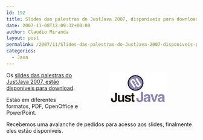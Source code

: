 ```yaml
---
id: 192
title: Slides das palestras do JustJava 2007, disponíveis para download
date: 2007-11-08T12:09:32+00:00
author: Claudio Miranda
layout: post
permalink: /2007/11/Slides-das-palestras-do-JustJava-2007-disponiveis-para-download/
categories:
  - Java
---
```

<img align="right" src="/resources/claudio/justjava_logo2.png" alt="Dicas" hspace="80" />

Os [slides das palestras do JustJava 2007, estão disponíveis para download](http://www.sucesusp.org.br/mailing2007/congresso/justjava/apresentacoes/apresentacoes.html). 

Estão em diferentes formatos, PDF, OpenOffice e PowerPoint. 

Recebemos uma avalanche de pedidos para acesso aos slides, finalmente eles estão disponíveis.
    
  
&nbsp;